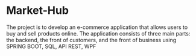 # Market-Hub
The project is to develop an e-commerce application that allows users to buy and sell products online. The application consists of three main parts: the backend, the front of customers, and the front of business using SPRING BOOT, SQL, API REST, WPF 
